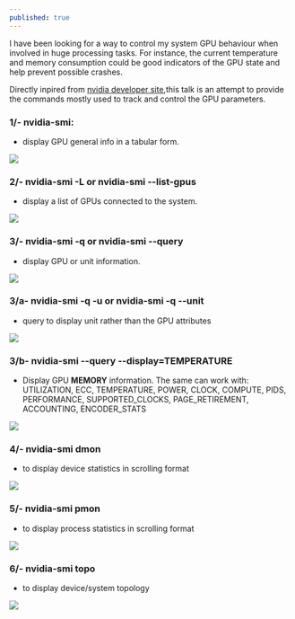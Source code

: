 ```yaml
---
published: true
---
```



I have been looking for a way to control my system GPU behaviour when involved in huge processing tasks. For instance, the current temperature and memory consumption could be good indicators of the GPU state and help prevent possible crashes.

Directly inpired from [nvidia developer site](http://developer.nvidia.com/nvidia-management-library-nvml/),this talk is an attempt to provide the commands mostly used to track and control the GPU parameters.

### 1/- nvidia-smi:
* display GPU general info in a tabular form.

![]({{site.baseurl}}/images/nvidia-smi_0.png)




### 2/- nvidia-smi -L or nvidia-smi --list-gpus
* display a list of GPUs connected to the system.
       
![]({{site.baseurl}}/images/nvidia-smi_1.png)





### 3/- nvidia-smi -q or nvidia-smi --query
* display GPU or unit information.
       
![]({{site.baseurl}}/images/nvidia-smi_2.png)




### 3/a- nvidia-smi -q -u or nvidia-smi -q --unit
* query to display unit rather than the GPU attributes
       
![]({{site.baseurl}}/images/nvidia-smi_3a_.png)




### 3/b- nvidia-smi --query --display=TEMPERATURE
*  Display GPU **MEMORY** information. The same can work with:
                      UTILIZATION, ECC, TEMPERATURE, POWER, CLOCK,
                      COMPUTE, PIDS, PERFORMANCE, SUPPORTED_CLOCKS,
                      PAGE_RETIREMENT, ACCOUNTING, ENCODER_STATS 


       
![]({{site.baseurl}}/images/nvidia-smi_3b_.png)




### 4/- nvidia-smi dmon
* to  display device statistics in scrolling format

       
![]({{site.baseurl}}/images/nvidia-smi_4_.png)




### 5/- nvidia-smi pmon
* to  display process statistics in scrolling format

       
![]({{site.baseurl}}/images/nvidia-smi_5_.png)



### 6/- nvidia-smi topo
* to  display device/system topology

       
![]({{site.baseurl}}/images/nvidia-smi_6_.png)



























